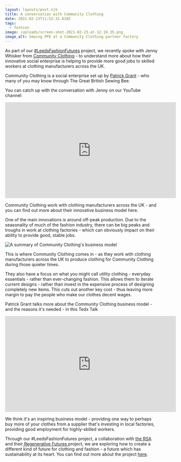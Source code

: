 ```yaml
---
layout: layouts/post.njk
title: A conversation with Community Clothing
date: 2021-02-23T11:52:31.610Z
tags:
  - fashion
image: /uploads/screen-shot-2021-02-23-at-12.19.35.png
image_alt: Sewing PPE at a Community Clothing partner factory
---
```


As part of our [\#LeedsFashionFutures](https://www.zerowasteleeds.org.uk/projects/leeds-fashion-futures/) project, we recently spoke with Jenny Whisker from [Community Clothing](https://communityclothing.co.uk/) - to understand more about how their innovative social enterprise is helping to provide more good jobs to skilled workers at clothing manufacturers across the UK.

Community Clothing is a social enterprise set up by [Patrick Grant](https://www.businessoffashion.com/community/people/patrick-grant) - who many of you may know through The Great British Sewing Bee.

You can catch up with the conversation with Jenny on our YouTube channel:

<iframe width="560" height="315" src="https://www.youtube.com/embed/btGgRVHoj28" frameborder="0" allow="accelerometer; autoplay; clipboard-write; encrypted-media; gyroscope; picture-in-picture" allowfullscreen></iframe>

Community Clothing work with clothing manufacturers across the UK - and you can find out more about their innovative business model here.

One of the main innovations is around off-peak production. Due to the seasonality of much of the fashion industry, there can be big peaks and troughs in work at clothing factories - which can obviously impact on their ability to provide good, stable jobs.

![A summary of Community Clothing's business model](/uploads/screen-shot-2021-02-23-at-12.13.44.png "A summary of Community Clothing's business model")

This is where Community Clothing comes in - as they work with clothing manufacturers across the UK to produce clothing for Community Clothing during those quieter times.

They also have a focus on what you might call utility clothing - everyday essentials - rather than ever-changing fashion. This allows them to iterate current designs - rather than invest in the expensive process of designing completely new items. This cuts out another key cost - thus leaving more margin to pay the people who make our clothes decent wages.

Patrick Grant talks more about the Community Clothing business model - and the reasons it's needed - in this Tedx Talk

<iframe width="560" height="315" src="https://www.youtube.com/embed/m_p52WrspEE" frameborder="0" allow="accelerometer; autoplay; clipboard-write; encrypted-media; gyroscope; picture-in-picture" allowfullscreen></iframe>

We think it's an inspiring business model - providing one way to perhaps buy more of your clothes from a supplier that's investing in local factories, providing good employment for highly-skilled workers.

Through our #LeedsFashionFutures project, a collaboration with [the RSA](https://www.thersa.org/) and their[ Regenerative Futures ](https://www.thersa.org/regenerative-futures)project, we are exploring how to create a different kind of future for clothing and fashion - a future which has sustainability at its heart. You can find out more about the project [here](https://www.zerowasteleeds.org.uk/projects/leeds-fashion-futures/).
